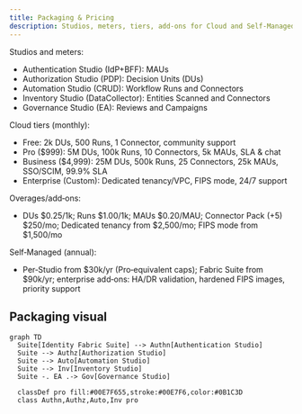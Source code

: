 ```yaml
---
title: Packaging & Pricing
description: Studios, meters, tiers, add‑ons for Cloud and Self‑Managed.
---
```


Studios and meters:

- Authentication Studio (IdP+BFF): MAUs
- Authorization Studio (PDP): Decision Units (DUs)
- Automation Studio (CRUD): Workflow Runs and Connectors
- Inventory Studio (DataCollector): Entities Scanned and Connectors
- Governance Studio (EA): Reviews and Campaigns

Cloud tiers (monthly):

- Free: 2k DUs, 500 Runs, 1 Connector, community support
- Pro ($999): 5M DUs, 100k Runs, 10 Connectors, 5k MAUs, SLA & chat
- Business ($4,999): 25M DUs, 500k Runs, 25 Connectors, 25k MAUs, SSO/SCIM, 99.9% SLA
- Enterprise (Custom): Dedicated tenancy/VPC, FIPS mode, 24/7 support

Overages/add‑ons:

- DUs $0.25/1k; Runs $1.00/1k; MAUs $0.20/MAU; Connector Pack (+5) $250/mo; Dedicated tenancy from $2,500/mo; FIPS mode from $1,500/mo

Self‑Managed (annual):

- Per‑Studio from $30k/yr (Pro‑equivalent caps); Fabric Suite from $90k/yr; enterprise add‑ons: HA/DR validation, hardened FIPS images, priority support

## Packaging visual

```mermaid
graph TD
  Suite[Identity Fabric Suite] --> Authn[Authentication Studio]
  Suite --> Authz[Authorization Studio]
  Suite --> Auto[Automation Studio]
  Suite --> Inv[Inventory Studio]
  Suite -. EA .-> Gov[Governance Studio]

  classDef pro fill:#00E7F655,stroke:#00E7F6,color:#0B1C3D
  class Authn,Authz,Auto,Inv pro
```



